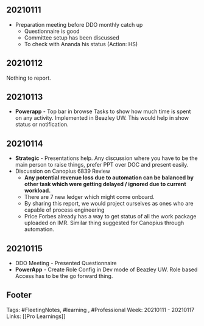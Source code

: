 ## 20210111
- Preparation meeting before DDO monthly catch up
	- Questionnaire is good
	- Committee setup has been discussed
	- To check with Ananda his status (Action: HS)

## 20210112
 Nothing to report.

## 20210113
- **Powerapp** - Top bar in browse Tasks to show how much time is spent on any activity. Implemented in Beazley UW. This would help in  show status or notification.

## 20210114
- **Strategic** - Presentations help. Any discussion where you have to be the main person to raise things, prefer PPT over DOC and present easily.
- Discussion on Canopius 6839 Review 
	- **Any potential revenue loss due to automation can be balanced by other task which were getting delayed / ignored due to current workload.**
	- There are 7 new ledger which might come onboard.
	- By sharing this report, we would project ourselves as ones who are capable of process engineering 
	- Price Forbes already has a way to get status of all the work package uploaded on IMR. Similar thing suggested for Canopius through automation.


## 20210115
- DDO Meeting - Presented Questionnaire
- **PowerApp** - Create Role Config in Dev mode of Beazley UW. Role based Access has to be the go forward thing.


## Footer

Tags: #FleetingNotes, #learning , #Professional
Week: 20210111 - 20210117
Links: [[Pro Learnings]]


<!--
Comment - 
-->
<!--stackedit_data:
eyJoaXN0b3J5IjpbMTA0MjU3NzUyNiwtMjAxODM4ODg2LDExNz
EzNDQ5OTksLTE3MjQ5MDY1ODQsLTE1Mjc1NDgxNDBdfQ==
-->
